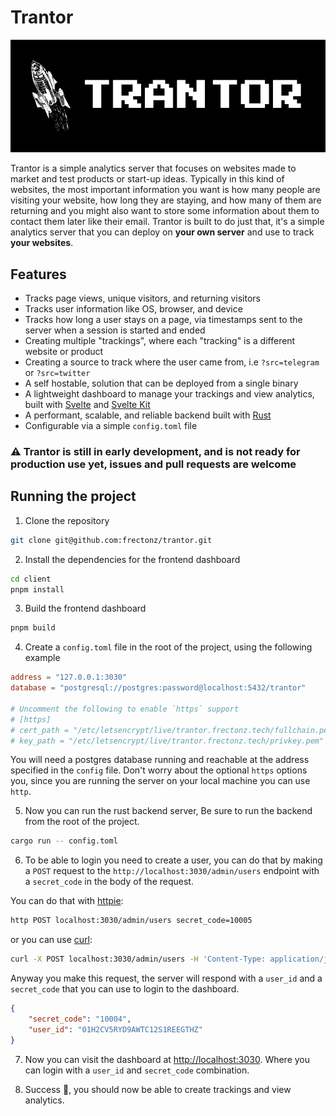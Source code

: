 # Trantor

![logo](./logo.png)

Trantor is a simple analytics server that focuses on websites made to market and test products or start-up ideas. Typically in this kind of websites, the most important information you want is how many people are visiting your website, how long they are staying, and how many of them are returning and you might also want to store some information about them to contact them later like their email. Trantor is built to do just that, it's a simple analytics server that you can deploy on **your own server** and use to track **your websites**.

## Features

- Tracks page views, unique visitors, and returning visitors
- Tracks user information like OS, browser, and device
- Tracks how long a user stays on a page, via timestamps sent to the server when a session is started and ended
- Creating multiple "trackings", where each "tracking" is a different website or product
- Creating a source to track where the user came from, i.e `?src=telegram` or `?src=twitter`
- A self hostable, solution that can be deployed from a single binary
- A lightweight dashboard to manage your trackings and view analytics, built with [Svelte](https://svelte.dev/) and [Svelte Kit](https://kit.svelte.dev/)
- A performant, scalable, and reliable backend built with [Rust](https://www.rust-lang.org/)
- Configurable via a simple `config.toml` file

### ⚠️ **Trantor** is still in early development, and is not ready for production use yet, issues and pull requests are welcome

## Running the project

1. Clone the repository

```bash
git clone git@github.com:frectonz/trantor.git
```

2. Install the dependencies for the frontend dashboard

```bash
cd client
pnpm install
```

3. Build the frontend dashboard

```bash
pnpm build
```

4. Create a `config.toml` file in the root of the project, using the following example

```toml
address = "127.0.0.1:3030"
database = "postgresql://postgres:password@localhost:5432/trantor"

# Uncomment the following to enable `https` support
# [https]
# cert_path = "/etc/letsencrypt/live/trantor.frectonz.tech/fullchain.pem"
# key_path = "/etc/letsencrypt/live/trantor.frectonz.tech/privkey.pem"
```

You will need a postgres database running and reachable at the address specified in the `config` file. Don't worry about the optional `https` options you, since you are running the server on your local machine you can use `http`.

5. Now you can run the rust backend server, Be sure to run the backend from the root of the project.

```bash
cargo run -- config.toml
```

6. To be able to login you need to create a user, you can do that by making a `POST` request to the `http://localhost:3030/admin/users` endpoint with a `secret_code` in the body of the request.

You can do that with [httpie](https://httpie.io/):

```bash
http POST localhost:3030/admin/users secret_code=10005
```

or you can use [curl](https://curl.se/):

```bash
curl -X POST localhost:3030/admin/users -H 'Content-Type: application/json' -d '{"secret_code":"10005"}'
```

Anyway you make this request, the server will respond with a `user_id` and a `secret_code` that you can use to login to the dashboard.

```json
{
    "secret_code": "10004",
    "user_id": "01H2CV5RYD9AWTC12S1REEGTHZ"
}
```

7. Now you can visit the dashboard at <http://localhost:3030>. Where you can login with a `user_id` and `secret_code` combination.

8. Success 🎉, you should now be able to create trackings and view analytics.
